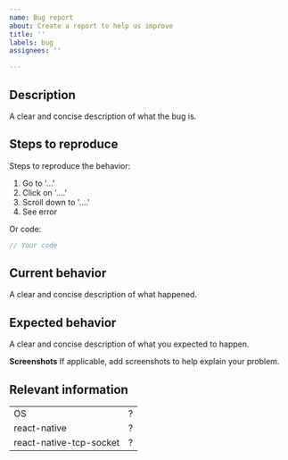 ```yaml
---
name: Bug report
about: Create a report to help us improve
title: ''
labels: bug
assignees: ''

---
```


## Description
A clear and concise description of what the bug is.

## Steps to reproduce
Steps to reproduce the behavior:
1. Go to '...'
2. Click on '....'
3. Scroll down to '....'
4. See error

Or code:
```js
// Your code
```

## Current behavior
A clear and concise description of what happened.

## Expected behavior
A clear and concise description of what you expected to happen.

**Screenshots**
If applicable, add screenshots to help explain your problem.

## Relevant information
|             |     |
| ----------- | --- |
| OS | ?   |
| react-native | ?   |
| react-native-tcp-socket  | ?   |

